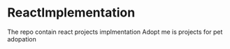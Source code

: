 # ReactImplementation
The repo contain react projects implmentation
Adopt me is projects for pet adopation
